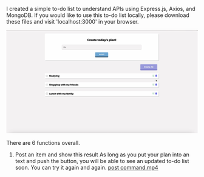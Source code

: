 I created a simple to-do list to understand APIs using Express.js, Axios, and MongoDB. If you would like to use this to-do list locally, please download these files and visit 'localhost:3000' in your browser.

![screenshot](./discription/screenshot.png)

There are 6 functions overall.
1. Post an item and show this result
   As long as you put your plan into an text and push the button, you will be able to see an updated to-do list soon. You can try it again and again.
   [post command.mp4](https://github.com/Tatsuya-Naka/To-do-list-using-Express.js-and-MongoDB/blob/main/modifiedSRC/post%20command.mp4)
